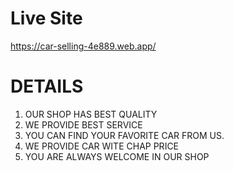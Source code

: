 # Live Site

https://car-selling-4e889.web.app/

# DETAILS

1. OUR SHOP HAS BEST QUALITY
2. WE PROVIDE BEST SERVICE
3. YOU CAN FIND YOUR FAVORITE CAR FROM US.
4. WE PROVIDE CAR WITE CHAP PRICE
5. YOU ARE ALWAYS WELCOME IN OUR SHOP